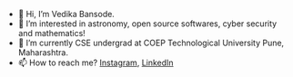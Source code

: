 - 👋 Hi, I’m Vedika Bansode.
- 👀 I’m interested in astronomy, open source softwares, cyber security and mathematics!
- 🌱 I’m currently CSE undergrad at COEP Technological University Pune, Maharashtra.
- 📫 How to reach me? <a href = "https://instagram.com/_bc_fgh_j_lmnopqrstu_wxyz?igshid=MzMyNGUyNmU2YQ==">Instagram</a>, <a href = "https://www.linkedin.com/in/vedika-bansode-5000a2288?lipi=urn%3Ali%3Apage%3Ad_flagship3_profile_view_base_contact_details%3BLIaOSEnVS3ektlrYNFgOQg%3D%3D">LinkedIn</a>
